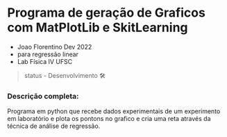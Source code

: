 # Programa de geração de Graficos com MatPlotLib e SkitLearning
- Joao Florentino Dev 2022 
- para regressão linear 
- Lab Física IV UFSC 
> status - Desenvolvimento 🛠️
### Descrição completa:
Programa em python que recebe dados experimentais de um experimento em laboratório e 
plota os pontons no grafico e cria uma reta através da técnica de análise de regressão.
